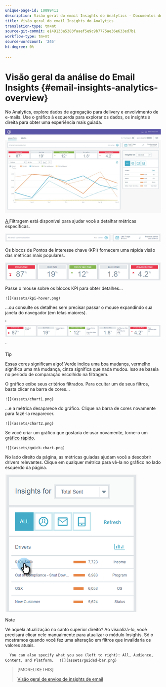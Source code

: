 ```yaml
---
unique-page-id: 10099411
description: Visão geral do email Insights do Analytics - Documentos do marketing - Documentação do produto
title: Visão geral do email Insights do Analytics
translation-type: tm+mt
source-git-commit: e149133a5383faaef5e9c9b7775ae36e633ed7b1
workflow-type: tm+mt
source-wordcount: '246'
ht-degree: 0%

---
```



# Visão geral da análise do Email Insights {#email-insights-analytics-overview}

No Analytics, explore dados de agregação para delivery e envolvimento de e-mails. Use o gráfico à esquerda para explorar os dados, os insights à direita para obter uma experiência mais guiada.

![](assets/emailanalytics-1.jpg)

[A ](filtering-in-email-insights.md) Filtragem está disponível para ajudar você a detalhar métricas específicas.

![](assets/filter-field.png)

Os blocos de Pontos de interesse chave (KPI) fornecem uma rápida visão das métricas mais populares.

![](assets/kpi.png)

Passe o mouse sobre os blocos KPI para obter detalhes...

` ![](assets/kpi-hover.png)  
`

...ou consulte os detalhes sem precisar passar o mouse expandindo sua janela do navegador (em telas maiores).

&#39; ![](assets/kpi-wide.png)

`

>[!TIP]
>
>Essas cores significam algo! Verde indica uma boa mudança, vermelho significa uma má mudança, cinza significa que nada mudou. Isso se baseia no período de comparação escolhido na filtragem.

O gráfico exibe seus critérios filtrados. Para ocultar um de seus filtros, basta clicar na barra de cores...

` ![](assets/chart1.png)  
`

...e a métrica desaparece do gráfico. Clique na barra de cores novamente para fazê-la reaparecer.

` ![](assets/chart2.png)  
`

Se você criar um gráfico que gostaria de usar novamente, torne-o um [gráfico rápido](email-insights-quick-charts.md).

` ![](assets/quick-chart.png)  
`

No lado direito da página, as métricas guiadas ajudam você a descobrir drivers relevantes. Clique em qualquer métrica para vê-la no gráfico no lado esquerdo da página.

![](assets/guided-metrics-ps.png)

>[!NOTE]
>
>Vê aquela atualização no canto superior direito? Ao visualizá-lo, você precisará clicar nele manualmente para atualizar o módulo Insights. Só o mostramos quando você fez uma alteração em filtros que invalidaria os valores atuais.

`  
You can also specify what you see (left to right): All, Audience, Content, and Platform.  
`  ` ![](assets/guided-bar.png)  
`

>[!MORELIKETHIS]
>
>[Visão geral de envios de insights de email](email-insights-sends-overview.md)

